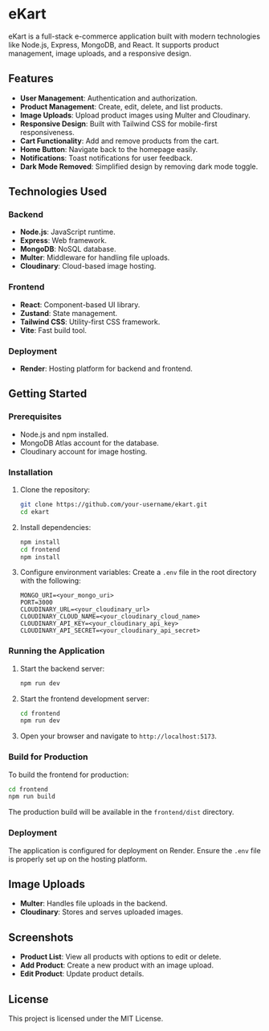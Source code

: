 # eKart

eKart is a full-stack e-commerce application built with modern technologies like Node.js, Express, MongoDB, and React. It supports product management, image uploads, and a responsive design.

## Features

- **User Management**: Authentication and authorization.
- **Product Management**: Create, edit, delete, and list products.
- **Image Uploads**: Upload product images using Multer and Cloudinary.
- **Responsive Design**: Built with Tailwind CSS for mobile-first responsiveness.
- **Cart Functionality**: Add and remove products from the cart.
- **Home Button**: Navigate back to the homepage easily.
- **Notifications**: Toast notifications for user feedback.
- **Dark Mode Removed**: Simplified design by removing dark mode toggle.

## Technologies Used

### Backend

- **Node.js**: JavaScript runtime.
- **Express**: Web framework.
- **MongoDB**: NoSQL database.
- **Multer**: Middleware for handling file uploads.
- **Cloudinary**: Cloud-based image hosting.

### Frontend

- **React**: Component-based UI library.
- **Zustand**: State management.
- **Tailwind CSS**: Utility-first CSS framework.
- **Vite**: Fast build tool.

### Deployment

- **Render**: Hosting platform for backend and frontend.

## Getting Started

### Prerequisites

- Node.js and npm installed.
- MongoDB Atlas account for the database.
- Cloudinary account for image hosting.

### Installation

1. Clone the repository:

   ```sh
   git clone https://github.com/your-username/ekart.git
   cd ekart
   ```

2. Install dependencies:

   ```sh
   npm install
   cd frontend
   npm install
   ```

3. Configure environment variables:
   Create a `.env` file in the root directory with the following:
   ```env
   MONGO_URI=<your_mongo_uri>
   PORT=3000
   CLOUDINARY_URL=<your_cloudinary_url>
   CLOUDINARY_CLOUD_NAME=<your_cloudinary_cloud_name>
   CLOUDINARY_API_KEY=<your_cloudinary_api_key>
   CLOUDINARY_API_SECRET=<your_cloudinary_api_secret>
   ```

### Running the Application

1. Start the backend server:

   ```sh
   npm run dev
   ```

2. Start the frontend development server:

   ```sh
   cd frontend
   npm run dev
   ```

3. Open your browser and navigate to `http://localhost:5173`.

### Build for Production

To build the frontend for production:

```sh
cd frontend
npm run build
```

The production build will be available in the `frontend/dist` directory.

### Deployment

The application is configured for deployment on Render. Ensure the `.env` file is properly set up on the hosting platform.

## Image Uploads

- **Multer**: Handles file uploads in the backend.
- **Cloudinary**: Stores and serves uploaded images.

## Screenshots

- **Product List**: View all products with options to edit or delete.
- **Add Product**: Create a new product with an image upload.
- **Edit Product**: Update product details.

## License

This project is licensed under the MIT License.
